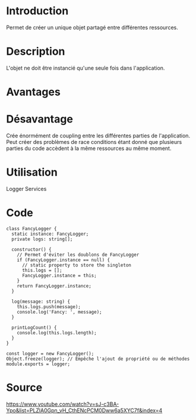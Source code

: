 # Introduction
Permet de créer un unique objet partagé entre différentes ressources.
# Description
L'objet ne doit être instancié qu'une seule fois dans l'application.
# Avantages
# Désavantage
Crée énormément de coupling entre les différentes parties de l'application.
Peut créer des problèmes de race conditions étant donné que plusieurs parties du code accèdent à la même ressources au même moment.
# Utilisation
Logger
Services
# Code
```TS
class FancyLogger {
  static instance: FancyLogger;
  private logs: string[];

  constructor() {
    // Permet d'éviter les doublons de FancyLogger
    if (FancyLogger.instance == null) {
      // static property to store the singleton
      this.logs = [];
      FancyLogger.instance = this;
    }
    return FancyLogger.instance;
  }

  log(message: string) {
    this.logs.push(message);
    console.log('Fancy: ', message);
  }

  printLogCount() {
    console.log(this.logs.length);
  }
}

const logger = new FancyLogger();
Object.freeze(logger); // Empêche l'ajout de propriété ou de méthodes
module.exports = logger;
```
# Source
https://www.youtube.com/watch?v=sJ-c3BA-Ypo&list=PLZlA0Gpn_vH_CthENcPCM0Dww6a5XYC7f&index=4
